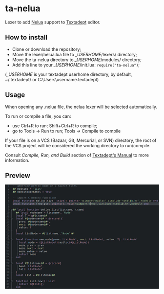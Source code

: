 # ta-nelua

Lexer to add [Nelua](https://nelua.io/) support to [Textadept](https://foicica.com/textadept/) editor.

## How to install

* Clone or download the repository;
* Move the lexer/nelua.lua file to *_USERHOME*/lexers/ directory;
* Move the ta-nelua directory to *_USERHOME*/modules/ directory;
* Add this line to your *_USERHOME*/init.lua: ``require("ta-nelua")``;

(*_USERHOME* is your textadept userhome directory, by default, ~/.textadept/ or  C:\Users\username\.textadept)

## Usage

When opening any .nelua file, the nelua lexer will be selected automatically.

To run or compile a file, you can:
* use Ctrl+R to run; Shift+Ctrl+R to compile;
* go to Tools -> Run to run; Tools -> Compile to compile

If your file is on a VCS (Bazaar, Git, Mercurial, or SVN) directory, the root of the VCS project will be considered the working directory to run/compile.

Consult *Compile, Run, and Build* section of [Textadept's Manual](https://foicica.com/textadept/manual.html) to more information.

## Preview

![Textadept preview using base16-ashes-dark theme](ta_preview.jpg)